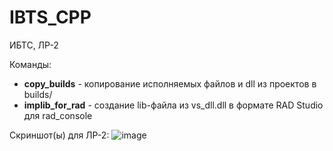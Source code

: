 # IBTS_CPP
ИБТС, ЛР-2

Команды:
* **copy_builds** - копирование исполняемых файлов и dll из проектов в builds/
* **implib_for_rad** - создание lib-файла из vs_dll.dll в формате RAD Studio для rad_console

Скриншот(ы) для ЛР-2:
![image](https://user-images.githubusercontent.com/21179689/159135748-4340b310-cf8a-4f7b-a212-44591ac7fa4b.png)
